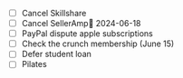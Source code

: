 - [ ] Cancel Skillshare
- [ ] Cancel SellerAmp📅 2024-06-18 
- [ ] PayPal dispute apple subscriptions
- [ ] Check the crunch membership (June 15)
- [ ] Defer student loan
- [ ] Pilates